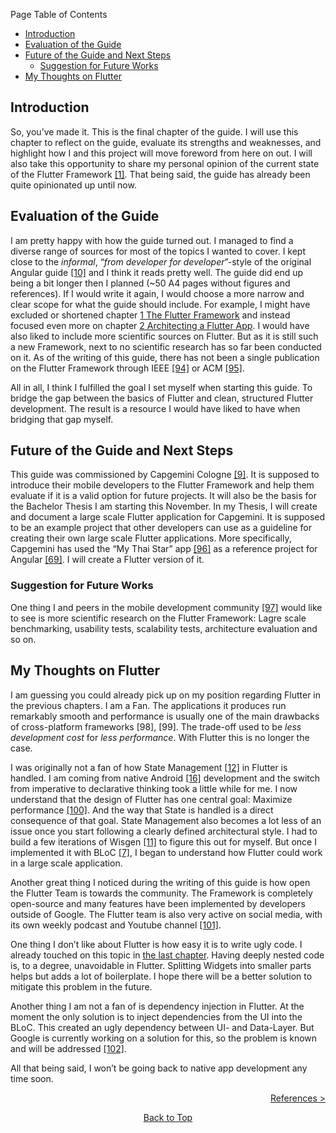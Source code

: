 Page Table of Contents
- [Introduction](#introduction)
- [Evaluation of the Guide](#evaluation-of-the-guide)
- [Future of the Guide and Next Steps](#future-of-the-guide-and-next-steps)
  - [Suggestion for Future Works](#suggestion-for-future-works)
- [My Thoughts on Flutter](#my-thoughts-on-flutter)

## Introduction

So, you’ve made it. This is the final chapter of the guide. I will use this chapter to reflect on the guide, evaluate its strengths and weaknesses, and highlight how I and this project will move foreword from here on out. I will also take this opportunity to share my personal opinion of the current state of the Flutter Framework [\[1\]](https://flutter.dev/). That being said, the guide has already been quite opinionated up until now.

## Evaluation of the Guide

I am pretty happy with how the guide turned out. I managed to find a diverse range of sources for most of the topics I wanted to cover. I kept close to the *informal*, “*from developer for developer*”-style of the original Angular guide [\[10\]](https://github.com/devonfw/devon4ng) and I think it reads pretty well. The guide did end up being a bit longer then I planned (\~50 A4 pages without figures and references). If I would write it again, I would choose a more narrow and clear scope for what the guide should include. For example, I might have excluded or shortened chapter [1 The Flutter Framework](https://github.com/Fasust/flutter-guide/wiki/100-The-Flutter-Framework) and instead focused even more on chapter [2 Architecting a Flutter App](https://github.com/Fasust/flutter-guide/wiki/200-Architecting-a-Flutter-App). I would have also liked to include more scientific sources on Flutter. But as it is still such a new Framework, next to no scientific research has so far been conducted on it. As of the writing of this guide, there has not been a single publication on the Flutter Framework through IEEE [\[94\]](https://ieeexplore.ieee.org/Xplore/home.jsp) or ACM [\[95\]](https://dl.acm.org/).

All in all, I think I fulfilled the goal I set myself when starting this guide. To bridge the gap between the basics of Flutter and clean, structured Flutter development. The result is a resource I would have liked to have when bridging that gap myself.

## Future of the Guide and Next Steps

This guide was commissioned by Capgemini Cologne [\[9\]](https://www.capgemini.com/us-en/). It is supposed to introduce their mobile developers to the Flutter Framework and help them evaluate if it is a valid option for future projects. It will also be the basis for the Bachelor Thesis I am starting this November. In my Thesis, I will create and document a large scale Flutter application for Capgemini. It is supposed to be an example project that other developers can use as a guideline for creating their own large scale Flutter applications. More specifically, Capgemini has used the “My Thai Star” app [\[96\]](https://github.com/devonfw/my-thai-star) as a reference project for Angular [\[69\]](https://angular.io/). I will create a Flutter version of it.

### Suggestion for Future Works

One thing I and peers in the mobile development community [\[97\]](http://doi.acm.org/10.1145/3241739) would like to see is more scientific research on the Flutter Framework: Lagre scale benchmarking, usability tests, scalability tests, architecture evaluation and so on.

## My Thoughts on Flutter

I am guessing you could already pick up on my position regarding Flutter in the previous chapters. I am a Fan. The applications it produces run remarkably smooth and performance is usually one of the main drawbacks of cross-platform frameworks \[98\], \[99\]. The trade-off used to be *less development cost* for *less performance*. With Flutter this is no longer the case.

I was originally not a fan of how State Management [\[12\]](https://flutter.dev/docs/development/data-and-backend/state-mgmt) in Flutter is handled. I am coming from native Android [\[16\]](https://developer.android.com/) development and the switch from imperative to declarative thinking took a little while for me. I now understand that the design of Flutter has one central goal: Maximize performance [\[100\]](https://flutter.dev/docs/resources/technical-overview). And the way that State is handled is a direct consequence of that goal. State Management also becomes a lot less of an issue once you start following a clearly defined architectural style. I had to build a few iterations of Wisgen [\[11\]](https://github.com/Fasust/wisgen) to figure this out for myself. But once I implemented it with BLoC [\[7\]](https://www.youtube.com/watch?v=PLHln7wHgPE), I began to understand how Flutter could work in a large scale application.

Another great thing I noticed during the writing of this guide is how open the Flutter Team is towards the community. The Framework is completely open-source and many features have been implemented by developers outside of Google. The Flutter team is also very active on social media, with its own weekly podcast and Youtube channel [\[101\]](https://www.youtube.com/channel/UCwXdFgeE9KYzlDdR7TG9cMw).

One thing I don’t like about Flutter is how easy it is to write ugly code. I already touched on this topic in [the last chapter](https://github.com/Fasust/flutter-guide/wiki/400-Conventions). Having deeply nested code is, to a degree, unavoidable in Flutter. Splitting Widgets into smaller parts helps but adds a lot of boilerplate. I hope there will be a better solution to mitigate this problem in the future.

Another thing I am not a fan of is dependency injection in Flutter. At the moment the only solution is to inject dependencies from the UI into the BLoC. This created an ugly dependency between UI- and Data-Layer. But Google is currently working on a solution for this, so the problem is known and will be addressed [\[102\]](https://github.com/google/inject.dart).

All that being said, I won’t be going back to native app development any time soon.

<p align="right"><a href="https://github.com/Fasust/flutter-guide/wiki/600-References">References ></a></p>
<p align="center"><a href="#">Back to Top</a></center></p>